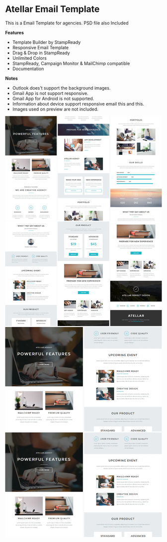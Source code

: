 # Atellar Email Template
 This is a Email Template for agencies. PSD file also Included
<p><strong>Features</strong></p>
<ul>
<li>Template Builder by StampReady</li>
<li>Responsive Email Template</li>
<li>Drag &amp; Drop in StampReady</li>
<li>Unlimited Colors</li>
<li>StampReady, Campaign Monitor &amp; MailChimp compatible</li>
<li>Documentation</li>
</ul>

<p><strong>Notes</strong></p>
<ul>
<li>Outlook does&rsquo;t support the background images.</li>
<li>Gmail App is not support responsive.</li>
<li>Gmail App for Android is not supported.</li>
<li>Information about device support responsive email this and this.</li>
<li>Images used on preview are not included.</li>
</ul>

<img src="https://github.com/crusaderkarthik/Atellar-Email-Template/blob/main/img/1.png"><br/>
<img src="https://github.com/crusaderkarthik/Atellar-Email-Template/blob/main/img/2.png"><br/>
<img src="https://github.com/crusaderkarthik/Atellar-Email-Template/blob/main/img/3.png"><br/>
<img src="https://github.com/crusaderkarthik/Atellar-Email-Template/blob/main/img/3.png"><br/>
